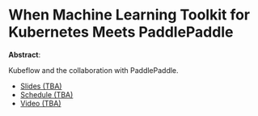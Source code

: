 # When Machine Learning Toolkit for Kubernetes Meets PaddlePaddle

**Abstract**:

Kubeflow and the collaboration with PaddlePaddle.

* [Slides (TBA)](TBA)
* [Schedule (TBA)](TBA)
* [Video (TBA)](TBA)
